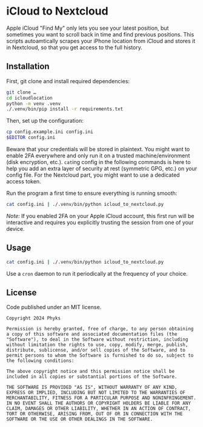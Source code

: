 iCloud to Nextcloud
===================

Apple iCloud "Find My" only lets you see your latest position, but sometimes
you want to scroll back in time and find previous positions. This scripts
autoamtically scrapes your iPhone location from iCloud and stores it in
Nextcloud, so that you get access to the full history.


## Installation

First, git clone and install required dependencies:

```bash
git clone …
cd icloudlocation
python -m venv .venv
./.venv/bin/pip install -r requirements.txt
```

Then, set up the configuration:

```bash
cp config.example.ini config.ini
$EDITOR config.ini
```

Beware that your credentials will be stored in plaintext. You might want to
enable 2FA everywhere and only run it on a trusted machine/environment (disk
encryption, etc.). `cat`ing config in the following commands is here to help
you add an extra layer of security at rest (symmetric GPG, etc.) on your
config file. For the Nextcloud part, you might want to use a dedicated access
token.


Run the program a first time to ensure everything is running smooth:

```bash
cat config.ini | ./.venv/bin/python icloud_to_nextcloud.py
```

_Note:_ If you enabled 2FA on your Apple iCloud account, this first run will
be interactive and requires you explicitly trusting the session from one of
your device.


## Usage

```bash
cat config.ini | ./.venv/bin/python icloud_to_nextcloud.py
```

Use a `cron` daemon to run it periodically at the frequency of your choice.


## License

Code published under an MIT license.

```
Copyright 2024 Phyks

Permission is hereby granted, free of charge, to any person obtaining a copy of this software and associated documentation files (the "Software"), to deal in the Software without restriction, including without limitation the rights to use, copy, modify, merge, publish, distribute, sublicense, and/or sell copies of the Software, and to permit persons to whom the Software is furnished to do so, subject to the following conditions:

The above copyright notice and this permission notice shall be included in all copies or substantial portions of the Software.

THE SOFTWARE IS PROVIDED "AS IS", WITHOUT WARRANTY OF ANY KIND, EXPRESS OR IMPLIED, INCLUDING BUT NOT LIMITED TO THE WARRANTIES OF MERCHANTABILITY, FITNESS FOR A PARTICULAR PURPOSE AND NONINFRINGEMENT. IN NO EVENT SHALL THE AUTHORS OR COPYRIGHT HOLDERS BE LIABLE FOR ANY CLAIM, DAMAGES OR OTHER LIABILITY, WHETHER IN AN ACTION OF CONTRACT, TORT OR OTHERWISE, ARISING FROM, OUT OF OR IN CONNECTION WITH THE SOFTWARE OR THE USE OR OTHER DEALINGS IN THE SOFTWARE.
```
